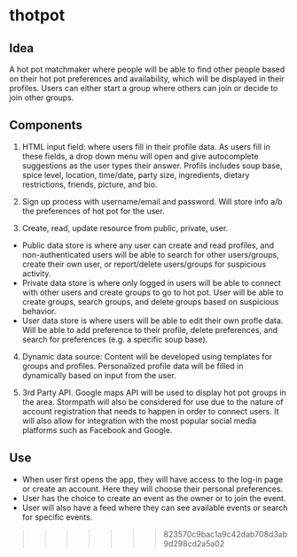# thotpot

## Idea
A hot pot matchmaker where people will be able to find other people based on their hot  pot preferences and availability, which will be displayed in their profiles. Users can either start a group where others can join or decide to join other groups. 

## Components
1. HTML input field: where users fill in their profile data. As users fill in these fields, a drop down menu will open and give autocomplete suggestions as the user types their answer. Profils includes soup base, spice level, location, time/date, party size, ingredients, dietary restrictions, friends, picture, and bio. 

2. Sign up process with username/email and password. Will store info a/b the preferences of hot pot for the user. 

3. Create, read, update resource from public, private, user. 
  - Public data store is where any user can create and read profiles, and non-authenticated users will be able to search for other users/groups, create their own user, or report/delete users/groups for suspicious activity. 
  - Private data store is where only logged in users will be able to connect with other users and create groups to go to hot pot. User will be able to create groups, search groups, and delete groups based on suspicious behavior.   
  - User data store is where users will be able to edit their own profle data. Will be able to add preference to their profile, delete preferences, and search for preferences (e.g. a specific soup base). 
    
4. Dynamic data source: Content will be developed using templates for groups and profiles. Personalized profile data will be filled in dynamically based on input from the user.

5. 3rd Party API. Google maps API will be used to display hot pot groups in the area. Stormpath will also be considered for use due to the nature of account registration that needs to happen in order to connect users. It will also allow for integration with the most popular social media platforms such as Facebook and Google.



## Use
- When user first opens the app, they will have access to the log-in page or create an account. Here they will choose their personal preferences.  
- User has the choice to create an event as the owner or to join the event. 
- User will also have a feed where they can see available events or search for specific events. 






>>>>>>> 823570c9bac1a9c42dab708d3ab9d298cd2a5a02

